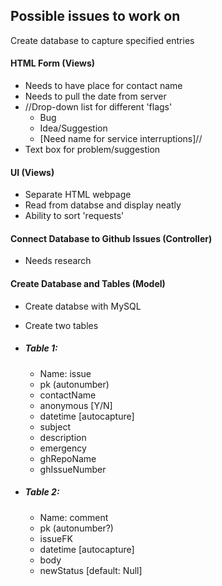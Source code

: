 ## Possible issues to work on ##


Create database to capture specified entries

#### HTML Form (Views)
  - Needs to have place for contact name
  - Needs to pull the date from server
  - //Drop-down list for different 'flags'
    * Bug
    * Idea/Suggestion
    * [Need name for service interruptions]//
  - Text box for problem/suggestion


#### UI (Views)
  - Separate HTML webpage
  - Read from databse and display neatly
  - Ability to sort 'requests'


#### Connect Database to Github Issues (Controller)
  - Needs research 

#### Create Database and Tables (Model)
  - Create databse with MySQL
  - Create two tables
  - ##### Table 1:
    - Name: issue
    - pk (autonumber)
    - contactName
    - anonymous [Y/N]
    - datetime [autocapture]
    - subject
    - description
    - emergency
    - ghRepoName
    - ghIssueNumber
  
  
  - ##### Table 2:
    - Name: comment
    - pk (autonumber?)
    - issueFK
    - datetime [autocapture]
    - body
    - newStatus [default: Null]
  
  
